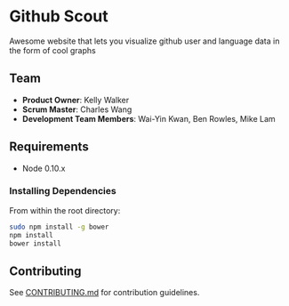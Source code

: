 # Github Scout

Awesome website that lets you visualize github user and language data in the form of cool graphs

## Team

  - __Product Owner__: Kelly Walker
  - __Scrum Master__: Charles Wang
  - __Development Team Members__: Wai-Yin Kwan, Ben Rowles, Mike Lam


## Requirements

- Node 0.10.x


### Installing Dependencies

From within the root directory:

```sh
sudo npm install -g bower
npm install
bower install
```


## Contributing

See [CONTRIBUTING.md](CONTRIBUTING.md) for contribution guidelines.




